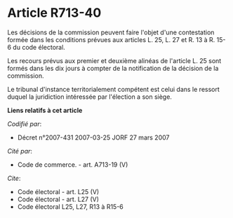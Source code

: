 # Article R713-40

Les décisions de la commission peuvent faire l'objet d'une contestation formée dans les conditions prévues aux articles L.
25, L. 27 et R. 13 à R. 15-6 du code électoral.

Les recours prévus aux premier et deuxième alinéas de l'article L. 25 sont formés dans les dix jours à compter de la
notification de la décision de la commission.

Le tribunal d'instance territorialement compétent est celui dans le ressort duquel la juridiction intéressée par l'élection a
son siège.

**Liens relatifs à cet article**

_Codifié par_:

  - Décret n°2007-431 2007-03-25 JORF 27 mars 2007

_Cité par_:

  - Code de commerce. - art. A713-19 (V)

_Cite_:

  - Code électoral - art. L25 (V)
  - Code électoral - art. L27 (V)
  - Code électoral L25, L27, R13 à R15-6
